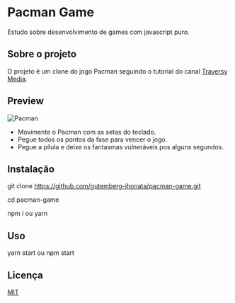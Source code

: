 # Pacman Game

Estudo sobre desenvolvimento de games com javascript puro.

## Sobre o projeto

O projeto é um clone do jogo Pacman seguindo o tutorial do canal [Traversy Media](https://www.youtube.com/watch?v=YBtzzVwrTeE).

## Preview

![Pacman](https://i.pinimg.com/originals/2b/a7/d8/2ba7d868defd2c349ec21a3c5fccba81.gif)

* Movimente o Pacman com as setas do teclado.
* Pegue todos os pontos da fase para vencer o jogo.
* Pegue a pílula e deixe os fantasmas vulneráveis pos alguns segundos.

## Instalação

git clone https://github.com/gutemberg-jhonata/pacman-game.git

cd pacman-game

npm i ou yarn

## Uso

yarn start ou npm start

## Licença

[MIT](https://choosealicense.com/licenses/mit/)

